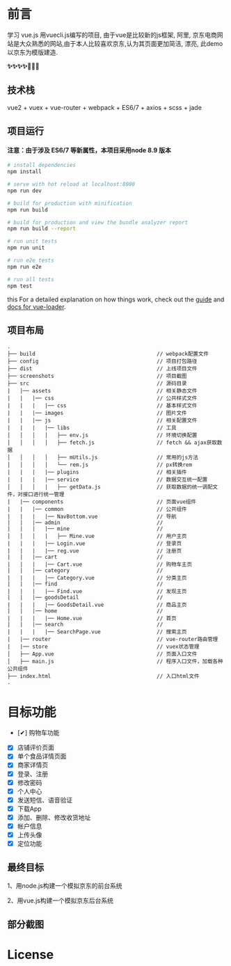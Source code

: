 # 前言

学习 vue.js  用vuecli.js编写的项目, 由于vue是比较新的js框架, 阿里, 京东电商网站是大众熟悉的网站,由于本人比较喜欢京东,认为其页面更加简洁, 漂亮, 此demo以京东为模版建造.


__✨✨✨✨🎉🎉🎉__
## 技术栈

vue2 + vuex + vue-router + webpack + ES6/7 + axios + scss + jade


## 项目运行

#### 注意：由于涉及 ES6/7 等新属性，本项目采用node  8.9 版本
``` bash
# install dependencies
npm install

# serve with hot reload at localhost:8080
npm run dev

# build for production with minification
npm run build

# build for production and view the bundle analyzer report
npm run build --report

# run unit tests
npm run unit

# run e2e tests
npm run e2e

# run all tests
npm test
```
this
For a detailed explanation on how things work, check out the [guide](http://vuejs-templates.github.io/webpack/) and [docs for vue-loader](http://vuejs.github.io/vue-loader).



## 项目布局
```
.
├── build                                       // webpack配置文件
├── config                                      // 项目打包路径
├── dist                                        // 上线项目文件
├── screenshots                                 // 项目截图
├── src                                         // 源码目录
|   |── assets                                  // 相关静态文件
|   |   |── css                                 // 公共样式文件
|   |   |   |── css                             // 基本样式文件
|   |   |── images                              // 图片文件
|   |   |── js                                  // 相关配置文件
|   |   |   |── libs                            // 工具
│   │   │   │   ├── env.js                      // 环境切换配置
│   │   │   │   ├── fetch.js                    // fetch && ajax获取数据
│   │   │   │   ├── mUtils.js                   // 常用的js方法
│   │   │   │   └── rem.js                      // px转换rem
|   |   |   |── plugins                         // 相关插件
|   |   |   |── service                         // 数据交互统一配置
│   │   │   |   ├── getData.js                  // 获取数据的统一调配文件，对接口进行统一管理
|   |── components                              // 页面vue组件
|   |   |── common                              // 公共组件
|   |   |   |── NavBottom.vue                   // 导航
|   |   |── admin                               //
|   |   |   |── mine                            //
│   │   │   |   ├── Mine.vue                    // 用户主页
|   |   |   |── Login.vue                       // 登录页
|   |   |   |── reg.vue                         // 注册页
|   |   |── cart                                //
|   |   |   |── Cart.vue                        // 购物车主页
|   |   |── category                            //
|   |   |   |── Category.vue                    // 分类主页
|   |   |── find                                //
|   |   |   |── Find.vue                        // 发现主页
|   |   |── goodsDetail                         //
|   |   |   |── GoodsDetail.vue                 // 商品主页
|   |   |── home                                //
|   |   |   |── Home.vue                        // 首页
|   |   |── search                              //
|   |   |   |── SearchPage.vue                  // 搜索主页
|   |── router                                  // vue-router路由管理
|   |── store                                   // vuex状态管理
│   ├── App.vue                                 // 页面入口文件
│   ├── main.js                                 // 程序入口文件，加载各种公共组件
├── index.html                                  // 入口html文件
.
```

# 目标功能
- [✔] 购物车功能
- [x] 店铺评价页面
- [x] 单个食品详情页面
- [x] 商家详情页
- [x] 登录、注册
- [x] 修改密码
- [x] 个人中心
- [x] 发送短信、语音验证
- [x] 下载App
- [x] 添加、删除、修改收货地址
- [x] 帐户信息
- [x] 上传头像
- [x] 定位功能

## 最终目标

1、用node.js构建一个模拟京东的前台系统

2、用vue.js构建一个模拟京东后台系统

## 部分截图

# License
